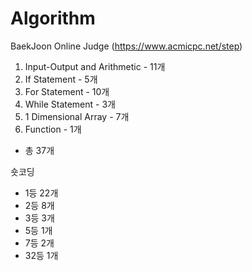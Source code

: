 # Algorithm

BaekJoon Online Judge (https://www.acmicpc.net/step)

01. Input-Output and Arithmetic - 11개
02. If Statement - 5개
03. For Statement - 10개
04. While Statement - 3개
05. 1 Dimensional Array - 7개
06. Function - 1개
 - 총 37개

숏코딩
- 1등 22개
- 2등 8개
- 3등 3개
- 5등 1개
- 7등 2개
- 32등 1개
